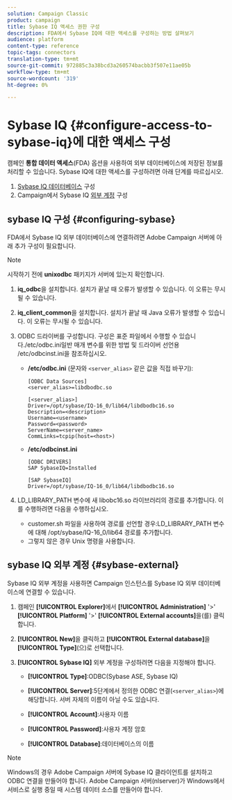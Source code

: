 ```yaml
---
solution: Campaign Classic
product: campaign
title: Sybase IQ 액세스 권한 구성
description: FDA에서 Sybase IQ에 대한 액세스를 구성하는 방법 살펴보기
audience: platform
content-type: reference
topic-tags: connectors
translation-type: tm+mt
source-git-commit: 972885c3a38bcd3a260574bacbb3f507e11ae05b
workflow-type: tm+mt
source-wordcount: '319'
ht-degree: 0%

---
```



# Sybase IQ {#configure-access-to-sybase-iq}에 대한 액세스 구성

캠페인 **통합 데이터 액세스**(FDA) 옵션을 사용하여 외부 데이터베이스에 저장된 정보를 처리할 수 있습니다. Sybase IQ에 대한 액세스를 구성하려면 아래 단계를 따르십시오.

1. [Sybase IQ 데이터베이스](#configuring-sybase) 구성
1. Campaign에서 Sybase IQ [외부 계정](#sybase-external) 구성

## sybase IQ 구성 {#configuring-sybase}

FDA에서 Sybase IQ 외부 데이터베이스에 연결하려면 Adobe Campaign 서버에 아래 추가 구성이 필요합니다.

>[!NOTE]
>
>시작하기 전에 **unixodbc** 패키지가 서버에 있는지 확인합니다.

1. **iq_odbc**&#x200B;을 설치합니다. 설치가 끝날 때 오류가 발생할 수 있습니다. 이 오류는 무시될 수 있습니다.

1. **iq_client_common**&#x200B;을 설치합니다. 설치가 끝날 때 Java 오류가 발생할 수 있습니다. 이 오류는 무시될 수 있습니다.

1. ODBC 드라이버를 구성합니다. 구성은 표준 파일에서 수행할 수 있습니다./etc/odbc.ini일반 매개 변수를 위한 방법 및 드라이버 선언용 /etc/odbcinst.ini을 참조하십시오.

   * **/etc/odbc.ini** (문자와  `<server_alias>` 같은 값을 직접 바꾸기):

      ```
      [ODBC Data Sources]
      <server_alias>=libdbodbc.so
      
      [<server_alias>]
      Driver=/opt/sybase/IQ-16_0/lib64/libdbodbc16.so
      Description=<description>
      Username=<username>
      Password=<password>
      ServerName=<server_name>
      CommLinks=tcpip(host=<host>)
      ```

   * **/etc/odbcinst.ini**

      ```
      [ODBC DRIVERS]
      SAP SybaseIQ=Installed
      
      [SAP SybaseIQ]
      Driver=/opt/sybase/IQ-16_0/lib64/libdbodbc16.so
      ```

1. LD_LIBRARY_PATH 변수에 새 libobc16.so 라이브러리의 경로를 추가합니다. 이를 수행하려면 다음을 수행하십시오.

   * customer.sh 파일을 사용하여 경로를 선언할 경우:LD_LIBRARY_PATH 변수에 대해 /opt/sybase/IQ-16_0/lib64 경로를 추가합니다.
   * 그렇지 않은 경우 Unix 명령을 사용합니다.

## sybase IQ 외부 계정 {#sybase-external}

Sybase IQ 외부 계정을 사용하면 Campaign 인스턴스를 Sybase IQ 외부 데이터베이스에 연결할 수 있습니다.

1. 캠페인 **[!UICONTROL Explorer]**&#x200B;에서 **[!UICONTROL Administration]** &#39;>&#39; **[!UICONTROL Platform]** &#39;>&#39; **[!UICONTROL External accounts]**&#x200B;을(를) 클릭합니다.

1. **[!UICONTROL New]**&#x200B;을 클릭하고 **[!UICONTROL External database]**&#x200B;을 **[!UICONTROL Type]**(으)로 선택합니다.

1. **[!UICONTROL Sybase IQ]** 외부 계정을 구성하려면 다음을 지정해야 합니다.

   * **[!UICONTROL Type]**:ODBC(Sybase ASE, Sybase IQ)

   * **[!UICONTROL Server]**:5단계에서 정의한 ODBC 연결(`<server_alias>`)에 해당합니다. 서버 자체의 이름이 아닐 수도 있습니다.

   * **[!UICONTROL Account]**:사용자 이름

   * **[!UICONTROL Password]**:사용자 계정 암호

   * **[!UICONTROL Database]**:데이터베이스의 이름

>[!NOTE]
>
>Windows의 경우 Adobe Campaign 서버에 Sybase IQ 클라이언트를 설치하고 ODBC 연결을 만들어야 합니다. Adobe Campaign 서버(nlserver)가 Windows에서 서비스로 실행 중일 때 시스템 데이터 소스를 만들어야 합니다.

